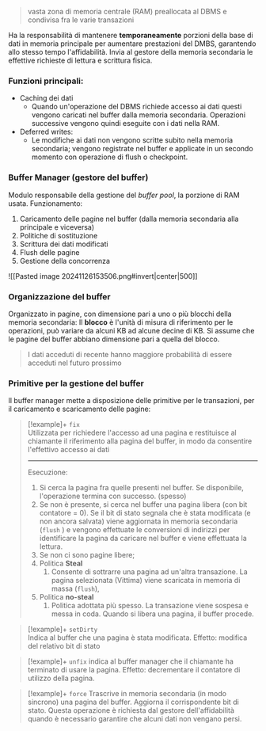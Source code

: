 > vasta zona di memoria centrale (RAM) preallocata al DBMS e condivisa fra le varie transazioni

Ha la responsabilità di mantenere **temporaneamente** porzioni della base di dati in memoria principale per aumentare prestazioni del DMBS, garantendo allo stesso tempo l'affidabilità.
Invia al gestore della memoria secondaria le effettive richieste di lettura e scrittura fisica. 

### Funzioni principali: 
- Caching dei dati 
	- Quando un'operazione del DBMS richiede accesso ai dati questi vengono caricati nel buffer dalla memoria secondaria. Operazioni successive vengono quindi eseguite con i dati nella RAM. 
- Deferred writes: 
	- Le modifiche ai dati non vengono scritte subito nella memoria secondaria; vengono registrate nel buffer e applicate in un secondo momento con operazione di flush o checkpoint. 

### Buffer Manager (gestore del buffer)

Modulo responsabile della gestione del *buffer pool*, la porzione di RAM usata. 
Funzionamento: 

1. Caricamento delle pagine nel buffer (dalla memoria secondaria alla principale e viceversa)
2. Politiche di sostituzione 
3. Scrittura dei dati modificati 
4. Flush delle pagine 
5. Gestione della concorrenza

![[Pasted image 20241126153506.png#invert|center|500]]

### Organizzazione del buffer

Organizzato in pagine, con dimensione pari a uno o più blocchi della memoria secondaria:
Il **blocco** è l'unità di misura di riferimento per le operazioni, può variare da alcuni KB ad alcune decine di KB.
Si assume che le pagine del buffer abbiano dimensione pari a quella del blocco. 

> I dati acceduti di recente hanno maggiore probabilità di essere acceduti nel futuro prossimo 

### Primitive per la gestione del buffer
Il buffer manager mette a disposizione delle primitive per le transazioni, per il caricamento e scaricamento delle pagine: 

> [!example]+  `fix`  
 > Utilizzata per richiedere l'accesso ad una pagina e restituisce al chiamante il riferimento alla pagina del buffer, in modo da consentire l'effettivo accesso ai dati 
 > 
 > ---
 > Esecuzione: 
 > 1. Si cerca la pagina fra quelle presenti nel buffer. Se disponibile, l'operazione termina con successo. (spesso)
 > 2. Se non è presente, si cerca nel buffer una pagina libera (con bit contatore = 0). Se il bit di stato segnala che è stata modificata (e non ancora salvata) viene aggiornata in memoria secondaria (`flush` ) e vengono effettuate le conversioni di indirizzi per identificare la pagina da caricare nel buffer e viene effettuata la lettura. 
 > 3. Se non ci sono pagine libere; 
> 	1. Politica **Steal**
> 		1. Consente di sottrarre una pagina ad un'altra transazione. La pagina selezionata (Vittima) viene scaricata in memoria di massa (`flush`), 
> 	2. Politica **no-steal**
> 		1. Politica adottata più spesso. La transazione viene sospesa e messa in coda. Quando si libera una pagina, il buffer procede. 
 
 > [!example]+  `setDirty`  
 > Indica al buffer che una pagina è stata modificata. Effetto: modifica del relativo bit di stato 
 
 > [!example]+  `unfix` 
 > indica al buffer manager che il chiamante ha terminato di usare la pagina. Effetto: decrementare il contatore di utilizzo della pagina. 
 > 

> [!example]+  `force` 
> Trascrive in memoria secondaria (in modo sincrono) una pagina del buffer. Aggiorna il corrispondente bit di stato. 
> Questa operazione è richiesta dal gestore dell'affidabilità quando è necessario garantire che alcuni dati non vengano persi. 


